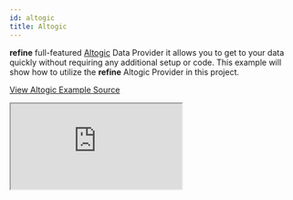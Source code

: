```yaml
---
id: altogic
title: Altogic
---
```


**refine** full-featured [Altogic](https://altogic.com/) Data Provider it allows you to get to your data quickly without requiring any additional setup or code. This example will show how to utilize the **refine** Altogic Provider in this project.

[View Altogic Example Source](https://github.com/pankod/refine/tree/master/examples/dataProvider/altogic)

<iframe src="https://codesandbox.io/embed/github/pankod/refine/tree/master/examples/dataProvider/altogic?autoresize=1&fontsize=14&theme=dark&view=preview"
    style={{width: "100%", height:"80vh", border: "0px", borderRadius: "8px", overflow:"hidden"}}
    title="refine-strapi-example"
    allow="accelerometer; ambient-light-sensor; camera; encrypted-media; geolocation; gyroscope; hid; microphone; midi; payment; usb; vr; xr-spatial-tracking"
    sandbox="allow-forms allow-modals allow-popups allow-presentation allow-same-origin allow-scripts"
></iframe>
